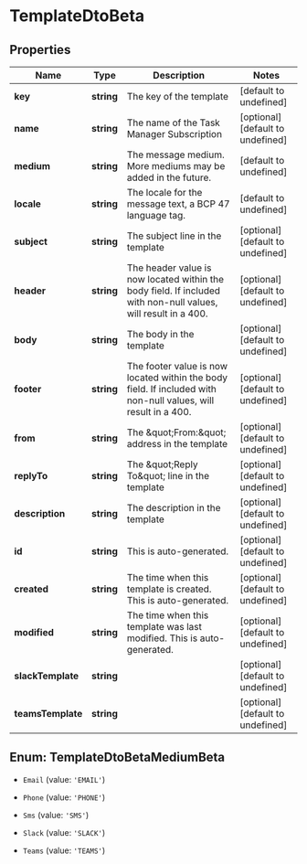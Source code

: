 # TemplateDtoBeta

## Properties

Name | Type | Description | Notes
------------ | ------------- | ------------- | -------------
**key** | **string** | The key of the template | [default to undefined]
**name** | **string** | The name of the Task Manager Subscription | [optional] [default to undefined]
**medium** | **string** | The message medium. More mediums may be added in the future. | [default to undefined]
**locale** | **string** | The locale for the message text, a BCP 47 language tag. | [default to undefined]
**subject** | **string** | The subject line in the template | [optional] [default to undefined]
**header** | **string** | The header value is now located within the body field. If included with non-null values, will result in a 400. | [optional] [default to undefined]
**body** | **string** | The body in the template | [optional] [default to undefined]
**footer** | **string** | The footer value is now located within the body field. If included with non-null values, will result in a 400. | [optional] [default to undefined]
**from** | **string** | The \&quot;From:\&quot; address in the template | [optional] [default to undefined]
**replyTo** | **string** | The \&quot;Reply To\&quot; line in the template | [optional] [default to undefined]
**description** | **string** | The description in the template | [optional] [default to undefined]
**id** | **string** | This is auto-generated. | [optional] [default to undefined]
**created** | **string** | The time when this template is created. This is auto-generated. | [optional] [default to undefined]
**modified** | **string** | The time when this template was last modified. This is auto-generated. | [optional] [default to undefined]
**slackTemplate** | **string** |  | [optional] [default to undefined]
**teamsTemplate** | **string** |  | [optional] [default to undefined]



## Enum: TemplateDtoBetaMediumBeta


* `Email` (value: `'EMAIL'`)

* `Phone` (value: `'PHONE'`)

* `Sms` (value: `'SMS'`)

* `Slack` (value: `'SLACK'`)

* `Teams` (value: `'TEAMS'`)



